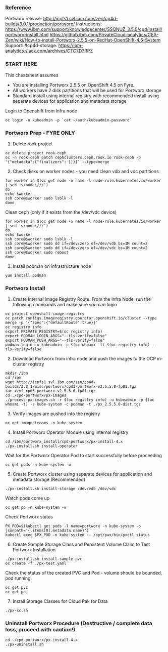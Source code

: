 ### Reference 

Portworx release:  http://icpfs1.svl.ibm.com/zen/cp4d-builds/3.0.1/production/portworx/
Instructions:  
https://www.ibm.com/support/knowledgecenter/SSQNUZ_3.5.0/cpd/install/portworx-install.html
https://github.ibm.com/PrivateCloud-analytics/CEA-Zen/wiki/How-to-install-Portworx-2.5.5-on-RedHat-OpenShift-4.5-System
Support:  #cp4d-storage. https://ibm-analytics.slack.com/archives/CTC7D7RPZ

### START HERE

This cheatsheet assumes 
* You are installing Portworx 2.5.5 on OpenShift 4.5 on Fyre.  
* All workers have 2 disk partitions that will be used for Portworx storage 
* Standard install using internal registry with recommended install using separate devices for application and metadata storage

Login to Openshift from Infra node
```
oc login -u kubeadmin -p `cat ~/auth/kubeadmin-password` 
```
### Portworx Prep - FYRE ONLY

1.  Delete rook project
```
oc delete project rook-ceph 
oc -n rook-ceph patch cephclusters.ceph.rook.io rook-ceph -p '{"metadata":{"finalizers": []}}' --type=merge
```
2.  Check disks on worker nodes - you need clean vdb and vdc partitions

```
for worker in $(oc get node -o name -l node-role.kubernetes.io/worker | sed 's/node\///')
do 
echo $worker
ssh core@$worker sudo lsblk -l
done
```
Clean ceph (only if it exists from the /dev/vdc device)
```
for worker in $(oc get node -o name -l node-role.kubernetes.io/worker | sed 's/node\///')
do 
echo $worker
ssh core@$worker sudo lsblk -l
ssh core@$worker sudo dd if=/dev/zero of=/dev/vdb bs=1M count=2
ssh core@$worker sudo dd if=/dev/zero of=/dev/vdc bs=1M count=2
ssh core@$worker sudo reboot
done
```
3.  Install podman on infrastructure node 
```
yum install podman
```

### Portworx Install

1.  Create Internal Image Registry Route. From the Infra Node, run the following commands and make sure you can login
```
oc project openshift-image-registry
oc patch configs.imageregistry.operator.openshift.io/cluster --type merge -p '{"spec":{"defaultRoute":true}}'
oc registry info
export PRIVATE_REGISTRY=$(oc registry info)
export PODMAN_LOGIN_ARGS="--tls-verify=false"
export PODMAN_PUSH_ARGS="--tls-verify=false"
podman login -u kubeadmin -p $(oc whoami -t) $(oc registry info) --tls-verify=false
```
2.  Download Portworx from infra node and push the images to the OCP in-cluster registry

```
mkdir /ibm
cd /ibm
wget http://icpfs1.svl.ibm.com/zen/cp4d-builds/3.0.1/misc/portworx/cpd3-portworx-v2.5.5.0-fp01.tgz
tar xzvf cpd3-portworx-v2.5.5.0-fp01.tgz
cd ./cpd-portworx/px-images
./process-px-images.sh -r $(oc registry info) -u kubeadmin -p $(oc whoami -t) -s kube-system -c podman -t ./px_2.5.5.0-dist.tgz
```

3.  Verify images are pushed into the registry
```
oc get imagestreams -n kube-system
```

4.  Install Portworx Operator Module using internal registry
```
cd /ibm/portworx_install/cpd-portworx/px-install-4.x
./px-install.sh install-operator
```

Wait for the Portworx Operator Pod to start successfully before proceeding 
```
oc get pods -n kube-system -w
```

5.  Create Portworx cluster using separate devices for application and metadata storage (Recommended)
```
./px-install.sh install-storage /dev/vdb /dev/vdc
```

Watch pods come up
```
oc get po -n kube-system -w
```

Check Portworx status
```
PX_POD=$(kubectl get pods -l name=portworx -n kube-system -o jsonpath='{.items[0].metadata.name}')
kubectl exec $PX_POD -n kube-system -- /opt/pwx/bin/pxctl status
```

6.  Create Sample Storage Class and Persistent Volume Claim to Test Portworx Installation 
```
./px-install.sh install-sample-pvc 
oc create -f ./px-test.yaml
```
Check the status of the created PVC and Pod - volume should be bounded, pod running:
```
oc get pvc
oc get po       
```

7.  Install Storage Classes for Cloud Pak for Data 
```
./px-sc.sh 
```

### Uninstall Portworx Procedure (Destructive / complete data loss, proceed with caution!)

```
cd ~/cpd-portworx/px-install-4.x
./px-uninstall.sh 
```



   





